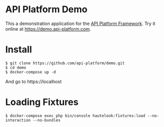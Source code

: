 API Platform Demo
=================

This a demonstration application for the [API Platform Framework](https://api-platform.com).
Try it online at <https://demo.api-platform.com>.

Install
=======

    $ git clone https://github.com/api-platform/demo.git
    $ cd demo
    $ docker-compose up -d

And go to https://localhost

Loading Fixtures
================

    $ docker-compose exec php bin/console hautelook:fixtures:load --no-interaction --no-bundles
